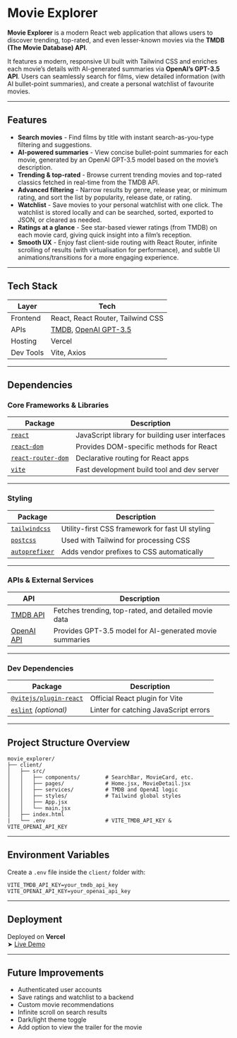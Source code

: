 
# Movie Explorer

**Movie Explorer** is a modern React web application that allows users to discover trending, top-rated, and even lesser-known movies via the **TMDB (The Movie Database) API**. 

It features a modern, responsive UI built with Tailwind CSS and enriches each movie’s details with AI-generated summaries via **OpenAI’s GPT-3.5 API**. Users can seamlessly search for films, view detailed information (with AI bullet-point summaries), and create a personal watchlist of favourite movies.

---

## Features

- **Search movies** - Find films by title with instant search-as-you-type filtering and suggestions.
- **AI-powered summaries** - View concise bullet-point summaries for each movie, generated by an OpenAI GPT-3.5 model based on the movie’s description.
- **Trending & top-rated** - Browse current trending movies and top-rated classics fetched in real-time from the TMDB API.
- **Advanced filtering** - Narrow results by genre, release year, or minimum rating, and sort the list by popularity, release date, or rating.
- **Watchlist** - Save movies to your personal watchlist with one click. The watchlist is stored locally and can be searched, sorted, exported to JSON, or cleared as needed.
- **Ratings at a glance** - See star-based viewer ratings (from TMDB) on each movie card, giving quick insight into a film’s reception.
- **Smooth UX** - Enjoy fast client-side routing with React Router, infinite scrolling of results (with virtualisation for performance), and subtle UI animations/transitions for a more engaging experience.

---

## Tech Stack

| Layer | Tech |
|-------|------|
| Frontend | React, React Router, Tailwind CSS |
| APIs | [TMDB](https://www.themoviedb.org/documentation/api), [OpenAI GPT-3.5](https://platform.openai.com/) |
| Hosting | Vercel |
| Dev Tools | Vite, Axios |

---

## Dependencies

### Core Frameworks & Libraries

| Package | Description |
|--------|-------------|
| [`react`](https://reactjs.org/) | JavaScript library for building user interfaces |
| [`react-dom`](https://reactjs.org/docs/react-dom.html) | Provides DOM-specific methods for React |
| [`react-router-dom`](https://reactrouter.com/) | Declarative routing for React apps |
| [`vite`](https://vitejs.dev/) | Fast development build tool and dev server |

---

### Styling

| Package | Description |
|--------|-------------|
| [`tailwindcss`](https://tailwindcss.com/) | Utility-first CSS framework for fast UI styling |
| [`postcss`](https://postcss.org/) | Used with Tailwind for processing CSS |
| [`autoprefixer`](https://github.com/postcss/autoprefixer) | Adds vendor prefixes to CSS automatically |

---

### APIs & External Services

| API | Description |
|-----|-------------|
| [TMDB API](https://developer.themoviedb.org/docs) | Fetches trending, top-rated, and detailed movie data |
| [OpenAI API](https://platform.openai.com/docs) | Provides GPT-3.5 model for AI-generated movie summaries |

---

### Dev Dependencies

| Package | Description |
|--------|-------------|
| [`@vitejs/plugin-react`](https://www.npmjs.com/package/@vitejs/plugin-react) | Official React plugin for Vite |
| [`eslint`](https://eslint.org/) *(optional)* | Linter for catching JavaScript errors |

---

## Project Structure Overview

```
movie_explorer/
├── client/              
│   ├── src/
│   │   ├── components/        # SearchBar, MovieCard, etc.
│   │   ├── pages/             # Home.jsx, MovieDetail.jsx
│   │   ├── services/          # TMDB and OpenAI logic
│   │   ├── styles/            # Tailwind global styles
│   │   ├── App.jsx
│   │   └── main.jsx
│   ├── index.html  
|   └── .env                   # VITE_TMDB_API_KEY & VITE_OPENAI_API_KEY
```

---

## Environment Variables

Create a `.env` file inside the `client/` folder with:

```
VITE_TMDB_API_KEY=your_tmdb_api_key
VITE_OPENAI_API_KEY=your_openai_api_key
```

---

## Deployment

Deployed on **Vercel**  
➤ [Live Demo](https://movie-explorer-tau-lemon.vercel.app/)

---

## Future Improvements

- Authenticated user accounts
- Save ratings and watchlist to a backend
- Custom movie recommendations
- Infinite scroll on search results
- Dark/light theme toggle
- Add option to view the trailer for the movie
